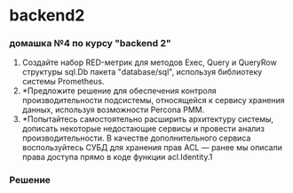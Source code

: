 # backend2
### домашка №4 по курсу "backend 2"

1. Создайте набор RED-метрик для методов Exec, Query и QueryRow структуры sql.Db пакета "database/sql", используя библиотеку системы Prometheus.
2. *Предложите решение для обеспечения контроля производительности подсистемы, относящейся к сервису хранения данных, используя возможности Percona PMM.
3. *Попытайтесь самостоятельно расширить архитектуру системы, дописать некоторые недостающие сервисы и провести анализ производительности. В качестве дополнительного сервиса воспользуйтесь СУБД для хранения прав ACL — ранее мы описали права доступа прямо в коде функции acl.Identity.1

### Решение



